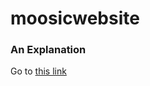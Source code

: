 # moosicwebsite
### An Explanation 

Go to [this link](https://medium.com/@safyrelyons/my-huge-mistake-cc5a3cdc5fa5)
